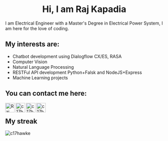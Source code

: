 <h1 align="center">Hi, I am Raj Kapadia</h1>

I am Electrical Engineer with a Master's Degree in Electrical Power System, I am here for the love of coding.

## My interests are:
* Chatbot development using Dialogflow CX/ES, RASA
* Computer Vision
* Natural Language Processing
* RESTFul API development Python+Falsk and NodeJS+Express
* Machine Learning projects

## You can contact me here:
[<img align="left" alt="Raj Kapadia | LinkedIn" width="30px" src="https://img.icons8.com/color/48/000000/linkedin.png" />](https://www.linkedin.com/in/rajkkapadia/)
[<img align="left" alt="c17hawke | YouTube" width="30px" src="https://img.icons8.com/doodle/48/000000/youtube-play--v2.png" />](https://www.youtube.com/channel/UCOT01XvBSj12xQsANtTeAcQ)
[<img align="left" alt="c17hawke | YouTube" width="30px" src="https://img.icons8.com/color/48/000000/fiverr.png" />](https://www.fiverr.com/rajkkapadia)
[<img align="left" alt="c17hawke | YouTube" width="30px" src="https://img.icons8.com/external-tal-revivo-filled-tal-revivo/24/000000/external-upwork-a-global-freelancing-platform-where-professionals-connect-and-collaborate-remotely-logo-filled-tal-revivo.png" />](https://www.upwork.com/freelancers/~0176aeacfcff7f1fc2)
<br>

## My streak
<p><img align="center" src="https://github-readme-streak-stats.herokuapp.com/?user=RajKKapadia" alt="c17hawke" /></p>
